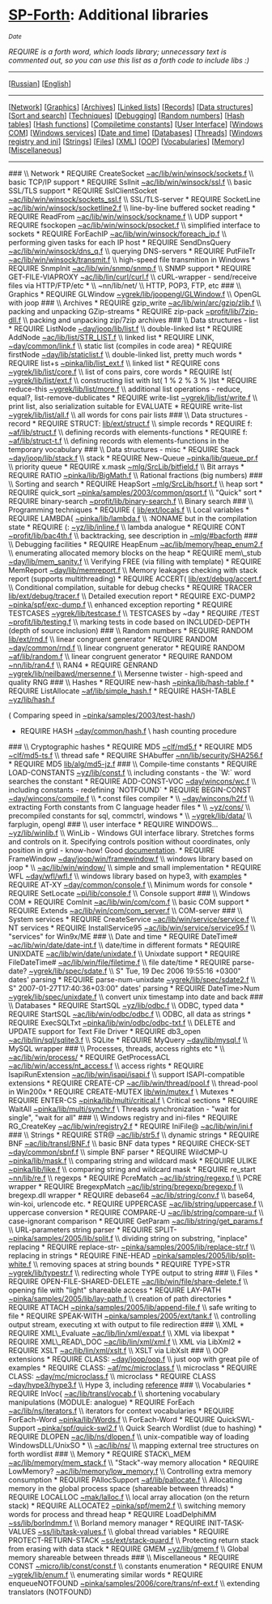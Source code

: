 [SP-Forth](readme.en.html): Additional libraries
================================================

<title>SP-Forth: additional libraries</title>

<small>$Date$</small>

<!-- Translation is in sync with devel.ru.md rev. 1.13 -->

*REQUIRE is a forth word, which loads library; unnecessary text is commented out, so you can use this list as a forth code to include libs :)*

----

[[Russian](devel.ru.html)] [[English](devel.en.html)]

----

[[Network](#net)] [[Graphics](#graph)] [[Archives](#arc)] [[Linked lists](#list)] [[Records](#record)] [[Data structures](#data)] [[Sort and search](#sort-n-search)] [[Techniques](#techniques)] [[Debugging](#debug)] [[Random numbers](#random)] [[Hash tables](#hash)] [[Hash functions](#hash-func)] [[Compiletime constants](#compiletime-const)] [[User Interface](#ui)] [[Windows COM](#WinCOM)] [[Windows services](#services)] [[Date and time](#datetime)] [[Databases](#db)] [[Threads](#threads)] [[Windows registry and ini](#ini-registry)] [[Strings](#str)] [[Files](#files)] [[XML](#xml)] [[OOP](#oop)] [[Vocabularies](#vocs)] [[Memory](#mem)] [[Miscellaneous](#misc)]

----

<a id="net"/>
### \\ Network
* REQUIRE CreateSocket <a href='../devel/~ac/lib/win/winsock/sockets.f'>~ac/lib/win/winsock/sockets.f</a> \\ basic TCP/IP support
* REQUIRE SslInit <a href='../devel/~ac/lib/win/winsock/ssl.f'>~ac/lib/win/winsock/ssl.f</a> \\ basic SSL/TLS support
* REQUIRE SslClientSocket <a href='../devel/~ac/lib/win/winsock/sockets_ssl.f'>~ac/lib/win/winsock/sockets_ssl.f</a> \\ SSL/TLS-server 
* REQUIRE SocketLine <a href='../devel/~ac/lib/win/winsock/socketline2.f'>~ac/lib/win/winsock/socketline2.f</a> \\ line-by-line buffered socket reading
* REQUIRE ReadFrom <a href='../devel/~ac/lib/win/winsock/sockname.f'>~ac/lib/win/winsock/sockname.f</a> \\ UDP support
* REQUIRE fsockopen <a href='../devel/~ac/lib/win/winsock/psocket.f'>~ac/lib/win/winsock/psocket.f</a> \\ simplified interface to sockets
* REQUIRE ForEachIP <a href='../devel/~ac/lib/win/winsock/foreach_ip.f'>~ac/lib/win/winsock/foreach_ip.f</a> \\ performing given tasks for each IP host
* REQUIRE SendDnsQuery <a href='../devel/~ac/lib/win/winsock/dns_q.f'>~ac/lib/win/winsock/dns_q.f</a> \\ querying DNS-servers 
* REQUIRE PutFileTr <a href='../devel/~ac/lib/win/winsock/transmit.f'>~ac/lib/win/winsock/transmit.f</a> \\ high-speed file transmition in Windows 
* REQUIRE SnmpInit <a href='../devel/~ac/lib/win/snmp/snmp.f'>~ac/lib/win/snmp/snmp.f</a> \\ SNMP support
* REQUIRE GET-FILE-VIAPROXY <a href='../devel/~ac/lib/lin/curl/curl.f'>~ac/lib/lin/curl/curl.f</a> \\ cURL-wrapper - send/receive files via HTTP/FTP/etc
* \\ ~nn/lib/net/ \\ HTTP, POP3, FTP, etc 

<a id="graph"/>
### \\ Graphics
* REQUIRE GLWindow <a href='../devel/~ygrek/lib/joopengl/GLWindow.f'>~ygrek/lib/joopengl/GLWindow.f</a> \\ OpenGL with joop 

<a id="arc"/>
### \\ Archives
* REQUIRE gzip_write <a href='../devel/~ac/lib/win/arc/gzip/zlib.f'>~ac/lib/win/arc/gzip/zlib.f</a> \\ packing and unpacking GZip-streams
* REQUIRE zip-pack <a href='../devel/~profit/lib/7zip-dll.f'>~profit/lib/7zip-dll.f</a> \\ packing and unpacking zip/7zip archives

<a id="list"/>
### \\ Data structures - list 
* REQUIRE ListNode <a href='../devel/~day/joop/lib/list.f'>~day/joop/lib/list.f</a> \\ double-linked list 
* REQUIRE AddNode <a href='../devel/~ac/lib/list/STR_LIST.f'>~ac/lib/list/STR_LIST.f</a> \\ linked list 
* REQUIRE LINK, <a href='../devel/~day/common/link.f'>~day/common/link.f</a> \\ static list (compiles in code area) 
* REQUIRE firstNode <a href='../devel/~day/lib/staticlist.f'>~day/lib/staticlist.f</a> \\ double-linked list, pretty much words 
* REQUIRE list+s <a href='../devel/~pinka/lib/list_ext.f'>~pinka/lib/list_ext.f</a> \\ linked list 
* REQUIRE cons <a href='../devel/~ygrek/lib/list/core.f'>~ygrek/lib/list/core.f</a> \\ list of cons pairs, core words
* REQUIRE lst( <a href='../devel/~ygrek/lib/list/ext.f'>~ygrek/lib/list/ext.f</a> \\ constructing list with lst( 1 % 2 % 3 % )lst
* REQUIRE reduce-this <a href='../devel/~ygrek/lib/list/more.f'>~ygrek/lib/list/more.f</a> \\ additional list operations - reduce, equal?, list-remove-dublicates
* REQUIRE write-list <a href='../devel/~ygrek/lib/list/write.f'>~ygrek/lib/list/write.f</a> \\ print list, also serialization suitable for EVALUATE
* REQUIRE write-list <a href='../devel/~ygrek/lib/list/all.f'>~ygrek/lib/list/all.f</a> \\ all words for cons pair lists

<a id="record"/>
### \\ Data structures - record
* REQUIRE STRUCT: <a href='../lib/ext/struct.f'>lib/ext/struct.f</a> \\ simple records 
* REQUIRE f: <a href='../devel/~af/lib/struct.f'>~af/lib/struct.f</a> \\ defining records with elements-functions 
* REQUIRE f: <a href='../devel/~af/lib/struct-t.f'>~af/lib/struct-t.f</a> \\ defining records with elements-functions in the temporary vocabulary

<a id="data"/>
### \\ Data structures - misc
* REQUIRE Stack <a href='../devel/~day/joop/lib/stack.f'>~day/joop/lib/stack.f</a> \\ stack
* REQUIRE New-Queue <a href='../devel/~pinka/lib/queue_pr.f'>~pinka/lib/queue_pr.f</a> \\ priority queue
* REQUIRE x.mask <a href='../devel/~mlg/SrcLib/bitfield.f'>~mlg/SrcLib/bitfield.f</a> \\ Bit arrays
* REQUIRE RATIO <a href='../devel/~pinka/lib/BigMath.f'>~pinka/lib/BigMath.f</a> \\ Rational fractions (big numbers)

<a id="sort-n-search"/>
### \\ Sorting and search
* REQUIRE HeapSort <a href='../devel/~mlg/SrcLib/hsort.f'>~mlg/SrcLib/hsort.f</a>  \\ heap sort
* REQUIRE quick_sort <a href='../devel/~pinka/samples/2003/common/qsort.f'>~pinka/samples/2003/common/qsort.f</a> \\ "Quick" sort
* REQUIRE binary-search <a href='../devel/~profit/lib/binary-search.f'>~profit/lib/binary-search.f</a> \\ Binary search

<a id="techniques"/>
### \\ Programming techniques 
* REQUIRE { <a href='../lib/ext/locals.f'>lib/ext/locals.f</a> \\ Local variables
* REQUIRE LAMBDA{ <a href='../devel/~pinka/lib/lambda.f'>~pinka/lib/lambda.f</a> \\ :NONAME but in the compilation state
* REQUIRE (: <a href='../devel/~yz/lib/inline.f'>~yz/lib/inline.f</a> \\ lambda analogue
* REQUIRE CONT <a href='../devel/~profit/lib/bac4th.f'>~profit/lib/bac4th.f</a> \\ backtracking, see description in <a href='../devel/~mlg/index.html#bacforth'>~mlg/#bacforth</a> 

<a id="debug"/>
### \\ Debugging facilities
* REQUIRE HeapEnum <a href='../devel/~ac/lib/memory/heap_enum2.f'>~ac/lib/memory/heap_enum2.f</a> \\ enumerating allocated memory blocks on the heap
* REQUIRE mem\_stub <a href='../devel/~day/lib/mem_sanity.f'>~day/lib/mem_sanity.f</a> \\ Verifying FREE (via filling with template) 
* REQUIRE MemReport <a href='../devel/~day/lib/memreport.f'>~day/lib/memreport.f</a> \\  Memory leakages checking with stack report (supports multithreading) 
* REQUIRE ACCERT( <a href='../lib/ext/debug/accert.f'>lib/ext/debug/accert.f</a> \\ Conditional compilation, suitable for debug checks
* REQUIRE TRACER <a href='../lib/ext/debug/tracer.f'>lib/ext/debug/tracer.f</a> \\ Detailed execution report
* REQUIRE EXC-DUMP2 <a href='../devel/~pinka/spf/exc-dump.f'>~pinka/spf/exc-dump.f</a> \\ enhanced exception reporting
* REQUIRE TESTCASES <a href='../devel/~ygrek/lib/testcase.f'>~ygrek/lib/testcase.f</a> \\ TESTCASES by ~day
* REQUIRE /TEST <a href='../devel/~profit/lib/testing.f'>~profit/lib/testing.f</a> \\ marking tests in code based on INCLUDED-DEPTH (depth of source inclusion)

<a id="random"/>
### \\ Random numbers 
* REQUIRE RANDOM <a href='../lib/ext/rnd.f'>lib/ext/rnd.f</a> \\ linear congruent generator
* REQUIRE RANDOM <a href='../devel/~day/common/rnd.f'>~day/common/rnd.f</a> \\ linear congruent generator 
* REQUIRE RANDOM <a href='../devel/~af/lib/random.f'>~af/lib/random.f</a> \\ linear congruent generator
* REQUIRE RANDOM <a href='../devel/~nn/lib/ran4.f'>~nn/lib/ran4.f</a> \\ RAN4 
* REQUIRE GENRAND <a href='../devel/~ygrek/lib/neilbawd/mersenne.f'>~ygrek/lib/neilbawd/mersenne.f</a> \\ Mersenne twister - high-speed and quality RNG

<a id="hash"/>
### \\ Hashes
* REQUIRE new-hash <a href='../devel/~pinka/lib/hash-table.f'>~pinka/lib/hash-table.f</a> 
* REQUIRE ListAllocate <a href='../devel/~af/lib/simple_hash.f'>~af/lib/simple_hash.f</a> 
* REQUIRE HASH-TABLE <a href='../devel/~yz/lib/hash.f'>~yz/lib/hash.f</a> 

( Comparing speed in <a href='../devel/~pinka/samples/2003/test-hash/'>~pinka/samples/2003/test-hash/</a>)

* REQUIRE HASH <a href='../devel/~day/common/hash.f'>~day/common/hash.f</a> \\ hash counting procedure

<a id="hash-func"/>
### \\ Cryptographic hashes
* REQUIRE MD5 <a href='../devel/~clf/md5.f'>~clf/md5.f</a> 
* REQUIRE MD5 <a href='../devel/~clf/md5-ts.f'>~clf/md5-ts.f</a> \\ thread safe 
* REQUIRE SHAbuffer <a href='../devel/~nn/lib/security/SHA256.f'>~nn/lib/security/SHA256.f</a> 
* REQUIRE MD5 <a href='../lib/alg/md5-jz.f'>lib/alg/md5-jz.f</a> 

<a id="compiletime-const"/>
### \\ Compile-time constants
* REQUIRE LOAD-CONSTANTS <a href='../devel/~yz/lib/const.f'>~yz/lib/const.f</a> \\ including constants - the `W:` word searches the constant
* REQUIRE ADD-CONST-VOC <a href='../devel/~day/wincons/wc.f'>~day/wincons/wc.f</a> \\ including constants - redefining `NOTFOUND`
* REQUIRE BEGIN-CONST <a href='../devel/~day/wincons/compile.f'>~day/wincons/compile.f</a> \\ *.const files compiler
* \\ <a href='../devel/~day/wincons/h2f.f'>~day/wincons/h2f.f</a> \\ extracting Forth constants from C language header files
* \\ <a href='../devel/~yz/cons/'>~yz/cons/</a> \\ precompiled constants for sql, commctrl, windows 
* \\ <a href='../devel/~ygrek/lib/data/'>~ygrek/lib/data/</a> \\ farplugin, opengl 

<a id="ui"/>
### \\ user interface
* REQUIRE WINDOWS... <a href='../devel/~yz/lib/winlib.f'>~yz/lib/winlib.f</a> \\ WinLib - Windows GUI interface library. Stretches forms and controls on it. Specifying controls position without coordinates, only position in grid - know-how! Good <a href='http://www.forth.org.ru/~yz/winlib.html'>documentation</a>. 
* REQUIRE FrameWindow <a href='../devel/~day/joop/win/'>~day/joop/win/framewindow.f</a> \\ windows library based on joop 
* \\ <a href='../devel/~ac/lib/win/window/'>~ac/lib/win/window/</a> \\ simple and small implementation
* REQUIRE WFL <a href='../devel/~day/wfl/wfl.f'>~day/wfl/wfl.f</a> \\ windows library based on hype3, with <a href='../devel/~day/wfl/examples'>examples</a>
* REQUIRE AT-XY <a href='../devel/~day/common/console.f'>~day/common/console.f</a> \\ Minimum words for console
* REQUIRE SetLocate <a href='../devel/~pi/lib/console.f'>~pi/lib/console.f</a> \\ Console support

<a id="WinCOM"/>
### \\ Windows COM 
* REQUIRE ComInit <a href='../devel/~ac/lib/win/com/com.f'>~ac/lib/win/com/com.f</a> \\ basic COM support
* REQUIRE Extends <a href='../devel/~ac/lib/win/com/com_server.f'>~ac/lib/win/com/com_server.f</a> \\ COM-server 

<a id="services"/>
### \\ System services
* REQUIRE CreateService <a href='../devel/~ac/lib/win/service/service.f'>~ac/lib/win/service/service.f</a> \\ NT services
* REQUIRE InstallService95 <a href='../devel/~ac/lib/win/service/service95.f'>~ac/lib/win/service/service95.f</a> \\ "services" for Win9x/ME 

<a id="datetime"/>
### \\ Date and time
* REQUIRE DateTime# <a href='../devel/~ac/lib/win/date/date-int.f'>~ac/lib/win/date/date-int.f</a> \\ date/time in different formats
* REQUIRE UNIXDATE <a href='../devel/~ac/lib/win/date/unixdate.f'>~ac/lib/win/date/unixdate.f</a> \\ Unixdate support
* REQUIRE FileDateTime# <a href='../devel/~ac/lib/win/file/filetime.f'>~ac/lib/win/file/filetime.f</a> \\ file date/time 
* REQUIRE parse-date? <a href='../devel/~ygrek/lib/spec/sdate.f'>~ygrek/lib/spec/sdate.f</a> \\ S" Tue, 19 Dec 2006 19:55:16 +0300" dates' parsing
* REQUIRE parse-num-unixdate <a href='../devel/~ygrek/lib/spec/sdate2.f'>~ygrek/lib/spec/sdate2.f</a> \\ S" 2007-01-27T17:40:36+03:00" dates' parsing
* REQUIRE DateTime>Num <a href='../devel/~ygrek/lib/spec/unixdate.f'>~ygrek/lib/spec/unixdate.f</a> \\ convert unix timestamp into date and back

<a id="db"/>
### \\ Databases
* REQUIRE StartSQL <a href='../devel/~yz/lib/odbc.f'>~yz/lib/odbc.f</a> \\ ODBC, typed data
* REQUIRE StartSQL <a href='../devel/~ac/lib/win/odbc/'>~ac/lib/win/odbc/odbc.f</a> \\ ODBC, all data as strings 
* REQUIRE ExecSQLTxt <a href='../devel/~pinka/lib/win/odbc/odbc-txt.f'>~pinka/lib/win/odbc/odbc-txt.f</a> \\ DELETE and UPDATE support for Text File Driver 
* REQUIRE db3_open <a href='../devel/~ac/lib/lin/sql/sqlite3.f'>~ac/lib/lin/sql/sqlite3.f</a> \\ SQLite 
* REQUIRE MyQuery <a href='../devel/~day/lib/mysql.f'>~day/lib/mysql.f</a> \\ MySQL wrapper 

<a id="threads"/>
### \\ Processes, threads, access rights etc
* \\ <a href='../devel/~ac/lib/win/process/'>~ac/lib/win/process/</a> 
* REQUIRE GetProcessACL <a href='../devel/~ac/lib/win/access/nt_access.f'>~ac/lib/win/access/nt_access.f</a> \\ access rights
* REQUIRE IsapiRunExtension <a href='../devel/~ac/lib/win/isapi/isapi.f'>~ac/lib/win/isapi/isapi.f</a> \\ support ISAPI-compatible extensions
* REQUIRE CREATE-CP <a href='../devel/~ac/lib/win/thread/pool.f'>~ac/lib/win/thread/pool.f</a> \\ thread-pool in Win200x 
* REQUIRE CREATE-MUTEX <a href='../lib/win/mutex.f'>lib/win/mutex.f</a> \ Mutexes
* REQUIRE ENTER-CS <a href='../devel/~pinka/lib/multi/critical.f'>~pinka/lib/multi/critical.f</a> \ Critical sections
* REQUIRE WaitAll <a href='../devel/~pinka/lib/multi/synchr.f'>~pinka/lib/multi/synchr.f</a> \ Threads synchronization - "wait for single", "wait for all"

<a id="ini-registry"/>
### \\ Windows registry and ini-files 
* REQUIRE RG_CreateKey <a href='../devel/~ac/lib/win/registry2.f'>~ac/lib/win/registry2.f</a> 
* REQUIRE IniFile@ <a href='../devel/~ac/lib/win/ini.f'>~ac/lib/win/ini.f</a> 

<a id="str"/>
### \\ Strings
* REQUIRE STR@ <a href='../devel/~ac/lib/str5.f'>~ac/lib/str5.f</a> \\ dynamic strings
* REQUIRE BNF <a href='../devel/~ac/lib/transl/BNF.f'>~ac/lib/transl/BNF.f</a> \\ basic BNF data types
* REQUIRE CHECK-SET <a href='../devel/~day/common/sbnf.f'>~day/common/sbnf.f</a> \\ simple BNF parser
* REQUIRE WildCMP-U <a href='../devel/~pinka/lib/mask.f'>~pinka/lib/mask.f</a> \\ comparing string and wildcard mask
* REQUIRE ULIKE <a href='../devel/~pinka/lib/like.f'>~pinka/lib/like.f</a> \\ comparing string and wildcard mask
* REQUIRE re_start <a href='../devel/~nn/lib/re.f'>~nn/lib/re.f</a> \\ regexps 
* REQUIRE PcreMatch <a href='../devel/~ac/lib/string/regexp.f'>~ac/lib/string/regexp.f</a> \\ PCRE wrapper 
* REQUIRE BregexpMatch <a href='../devel/~ac/lib/string/bregexp/bregexp.f'>~ac/lib/string/bregexp/bregexp.f</a> \\ bregexp.dll wrapper 
* REQUIRE debase64 <a href='../devel/~ac/lib/string/conv.f'>~ac/lib/string/conv.f</a> \\ base64, win-koi, urlencode etc. 
* REQUIRE UPPERCASE <a href='../devel/~ac/lib/string/uppercase.f'>~ac/lib/string/uppercase.f</a> \\ uppercase conversion
* REQUIRE COMPARE-U <a href='../devel/~ac/lib/string/compare-u.f'>~ac/lib/string/compare-u.f</a> \\ case-ignorant comparison
* REQUIRE GetParam <a href='../devel/~ac/lib/string/get_params.f'>~ac/lib/string/get_params.f</a> \\ URL-parameters string parser
* REQUIRE SPLIT- <a href='../devel/~pinka/samples/2005/lib/split.f'>~pinka/samples/2005/lib/split.f</a> \\ dividing string on substring, "inplace" replacing
* REQUIRE replace-str- <a href='../devel/~pinka/samples/2005/lib/replace-str.f'>~pinka/samples/2005/lib/replace-str.f</a> \\ replacing in strings
* REQUIRE FINE-HEAD <a href='../devel/~pinka/samples/2005/lib/split-white.f'>~pinka/samples/2005/lib/split-white.f</a> \\ removing spaces at string bounds
* REQUIRE TYPE>STR <a href='../devel/~ygrek/lib/typestr.f'>~ygrek/lib/typestr.f</a> \\ redirecting whole TYPE output to string

<a id="files"/>
### \\ Files
* REQUIRE OPEN-FILE-SHARED-DELETE <a href='../devel/~ac/lib/win/file/share-delete.f'>~ac/lib/win/file/share-delete.f</a> \\ opening file with "light" shareable access
* REQUIRE LAY-PATH <a href='../devel/~pinka/samples/2005/lib/lay-path.f'>~pinka/samples/2005/lib/lay-path.f</a> \\ creation of path directories
* REQUIRE ATTACH <a href='../devel/~pinka/samples/2005/lib/append-file.f'>~pinka/samples/2005/lib/append-file.f</a> \\ safe writing to file
* REQUIRE SPEAK-WITH <a href='../devel/~pinka/samples/2005/ext/tank.f'>~pinka/samples/2005/ext/tank.f</a> \\ controlling output stream, executing xt with output to file redirection 

<a id="xml"/>
### \\ XML
* REQUIRE XML\_Evaluate <a href='../devel/~ac/lib/lin/xml/expat.f'>~ac/lib/lin/xml/expat.f</a> \\ XML via libexpat
* REQUIRE XML\_READ\_DOC <a href='../devel/~ac/lib/lin/xml/xml.f'>~ac/lib/lin/xml/xml.f</a> \\ XML via LibXml2 
* REQUIRE XSLT <a href='../devel/~ac/lib/lin/xml/xslt.f'>~ac/lib/lin/xml/xslt.f</a> \\ XSLT via LibXslt 

<a id="oop"/>
### \\ OOP extensions
* REQUIRE CLASS: <a href='../devel/~day/joop/oop.f'>~day/joop/oop.f</a> \\ just oop with great pile of examples
* REQUIRE CLASS: <a href='../devel/~af/mc/microclass.f'>~af/mc/microclass.f</a> \\ microclass 
* REQUIRE CLASS: <a href='../devel/~day/mc/microclass.f'>~day/mc/microclass.f</a> \\ microclass 
* REQUIRE CLASS <a href='../devel/~day/hype3/hype3.f'>~day/hype3/hype3.f</a> \\ Hype 3, including <a href='../devel/~day/hype3/reference.pdf'>reference</a>

<a id="vocs"/>
### \\ Vocabularies
* REQUIRE InVoc{ <a href='../devel/~ac/lib/transl/vocab.f'>~ac/lib/transl/vocab.f</a> \\ shortening vocabulary manipulations (MODULE: analogue) 
* REQUIRE ForEach <a href='../devel/~ac/lib/ns/iterators.f'>~ac/lib/ns/iterators.f</a> \\ iterators for context vocabularies
* REQUIRE ForEach-Word <a href='../devel/~pinka/lib/Words.f'>~pinka/lib/Words.f</a> \\ ForEach-Word 
* REQUIRE QuickSWL-Support <a href='../devel/~pinka/spf/quick-swl2.f'>~pinka/spf/quick-swl2.f</a> \\ Quick Search Wordlist (due to hashing) 
* REQUIRE DLOPEN <a href='../devel/~ac/lib/ns/dlopen.f'>~ac/lib/ns/dlopen.f</a> \\ unix-compatible way of loading WindowsDLL/UnixSO 
* \\ <a href='../devel/~ac/lib/ns/'>~ac/lib/ns/</a> \\ mapping external tree structures on forth wordlist

<a id="mem"/>
### \\ Memory
* REQUIRE STACK\_MEM <a href='../devel/~ac/lib/memory/mem_stack.f'>~ac/lib/memory/mem_stack.f</a> \\ "Stack"-way memory allocation
* REQUIRE LowMemory? <a href='../devel/~ac/lib/memory/low_memory.f'>~ac/lib/memory/low_memory.f</a> \\ Controlling extra memory consumption
* REQUIRE PAllocSupport <a href='../devel/~af/lib/pallocate.f'>~af/lib/pallocate.f</a> \\ Allocating memory in the global process space (shareable between threads) 
* REQUIRE LOCALLOC <a href='../devel/~mak/lalloc.f'>~mak/lalloc.f</a> \\ local array allocation (on the return stack) 
* REQUIRE ALLOCATE2 <a href='../devel/~pinka/spf/mem2.f'>~pinka/spf/mem2.f</a> \\ switching memory words for process and thread heap
* REQUIRE LoadDelphiMM <a href='../devel/~ss/lib/borlndmm.f'>~ss/lib/borlndmm.f</a> \\ Borland memory manager
* REQUIRE INIT-TASK-VALUES <a href='../devel/~ss/lib/task-values.f'>~ss/lib/task-values.f</a> \\ global thread variables 
* REQUIRE PROTECT-RETURN-STACK <a href='../devel/~ss/ext/stack-quard.f'>~ss/ext/stack-quard.f</a> \\ Protecting return stack from erasing with data stack
* REQUIRE GMEM <a href='../devel/~yz/lib/gmem.f'>~yz/lib/gmem.f</a> \\ Global memory shareable between threads

<a id="misc"/>
### \\ Miscellaneous
* REQUIRE CONST <a href='../devel/~micro/lib/const/const.f'>~micro/lib/const/const.f</a> \\ constants enumeration
* REQUIRE ENUM <a href='../devel/~ygrek/lib/enum.f'>~ygrek/lib/enum.f</a> \\ enumerating similar words
* REQUIRE enqueueNOTFOUND <a href='../devel/~pinka/samples/2006/core/trans/nf-ext.f'>~pinka/samples/2006/core/trans/nf-ext.f</a> \\ extending translators (NOTFOUND)